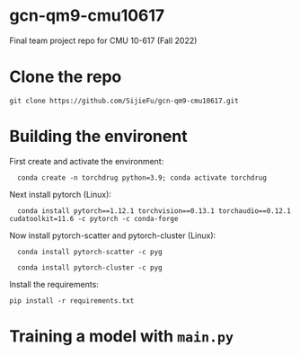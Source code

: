 # gcn-qm9-cmu10617
Final team project repo for CMU 10-617 (Fall 2022)
# Clone the repo
`git clone https://github.com/SijieFu/gcn-qm9-cmu10617.git`
# Building the environent
First create and activate the environment: 

      conda create -n torchdrug python=3.9; conda activate torchdrug

Next install pytorch (Linux): 

      conda install pytorch==1.12.1 torchvision==0.13.1 torchaudio==0.12.1 cudatoolkit=11.6 -c pytorch -c conda-forge

Now install pytorch-scatter and pytorch-cluster (Linux): 
    
      conda install pytorch-scatter -c pyg

      conda install pytorch-cluster -c pyg

Install the requirements: 

`pip install -r requirements.txt`
# Training a model with `main.py`

